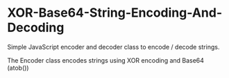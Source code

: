 # XOR-Base64-String-Encoding-And-Decoding
Simple JavaScript encoder and decoder class to encode / decode strings.

The Encoder class encodes strings using XOR encoding and Base64 (atob())
